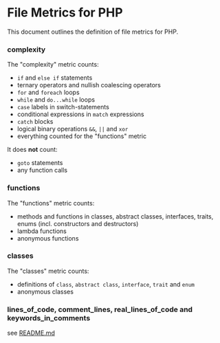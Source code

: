 # File Metrics for PHP

This document outlines the definition of file metrics for PHP.

### complexity

The "complexity" metric counts:

-   `if` and `else if` statements
-   ternary operators and nullish coalescing operators
-   `for` and `foreach` loops
-   `while` and `do...while` loops
-   `case` labels in switch-statements
-   conditional expressions in `match` expressions
-   `catch` blocks
-   logical binary operations `&&`, `||` and `xor`
-   everything counted for the "functions" metric

It does **not** count:

-   `goto` statements
-   any function calls

### functions

The "functions" metric counts:

-   methods and functions in classes, abstract classes, interfaces, traits, enums (incl. constructors and destructors)
-   lambda functions
-   anonymous functions

### classes

The "classes" metric counts:

-   definitions of `class`, `abstract class`, `interface`, `trait` and `enum`
-   anonymous classes

### lines_of_code, comment_lines, real_lines_of_code and keywords_in_comments

see [README.md](../README.md)
